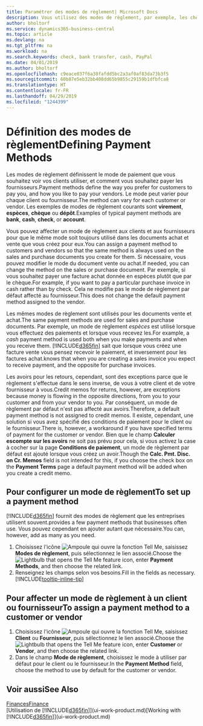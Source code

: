 ```yaml
---
title: Paramétrer des modes de règlement| Microsoft Docs
description: Vous utilisez des modes de règlement, par exemple, les chèques, le transfert bancaire, les espèces, ou Paypal, pour définir la façon dont les factures vente et achat sont payées.
author: bholtorf
ms.service: dynamics365-business-central
ms.topic: article
ms.devlang: na
ms.tgt_pltfrm: na
ms.workload: na
ms.search.keywords: check, bank transfer, cash, PayPal
ms.date: 04/01/2019
ms.author: bholtorf
ms.openlocfilehash: c9eace037f6a30fafdd5bc2a3af0af83da73b3f5
ms.sourcegitcommit: 60b87e5eb32bb408dd65b9855c29159b1dfbfca8
ms.translationtype: HT
ms.contentlocale: fr-FR
ms.lasthandoff: 04/29/2019
ms.locfileid: "1244399"
---
```

# <a name="defining-payment-methods"></a><span data-ttu-id="f60f8-103">Définition des modes de règlement</span><span class="sxs-lookup"><span data-stu-id="f60f8-103">Defining Payment Methods</span></span>
<span data-ttu-id="f60f8-104">Les modes de règlement définissent le mode de paiement que vous souhaitez voir vos clients utiliser, et comment vous souhaitez payer les fournisseurs.</span><span class="sxs-lookup"><span data-stu-id="f60f8-104">Payment methods define the way you prefer for customers to pay you, and how you like to pay your vendors.</span></span> <span data-ttu-id="f60f8-105">Le mode peut varier pour chaque client ou fournisseur.</span><span class="sxs-lookup"><span data-stu-id="f60f8-105">The method can vary for each customer or vendor.</span></span> <span data-ttu-id="f60f8-106">Les exemples de modes de règlement courants sont **virement**, **espèces**, **chèque** ou **dépôt**.</span><span class="sxs-lookup"><span data-stu-id="f60f8-106">Examples of typical payment methods are **bank**, **cash**, **check**, or **account**.</span></span> 

<span data-ttu-id="f60f8-107">Vous pouvez affecter un mode de règlement aux clients et aux fournisseurs pour que le même mode soit toujours utilisé dans les documents achat et vente que vous créez pour eux.</span><span class="sxs-lookup"><span data-stu-id="f60f8-107">You can assign a payment method to customers and vendors so that the same method is always used on the sales and purchase documents you create for them.</span></span> <span data-ttu-id="f60f8-108">Si nécessaire, vous pouvez modifier le mode du document vente ou achat.</span><span class="sxs-lookup"><span data-stu-id="f60f8-108">If needed, you can change the method on the sales or purchase document.</span></span> <span data-ttu-id="f60f8-109">Par exemple, si vous souhaitez payer une facture achat donnée en espèces plutôt que par le chèque.</span><span class="sxs-lookup"><span data-stu-id="f60f8-109">For example, if you want to pay a particular purchase invoice in cash rather than by check.</span></span> <span data-ttu-id="f60f8-110">Cela ne modifie pas le mode de règlement par défaut affecté au fournisseur.</span><span class="sxs-lookup"><span data-stu-id="f60f8-110">This does not change the default payment method assigned to the vendor.</span></span>

<span data-ttu-id="f60f8-111">Les mêmes modes de règlement sont utilisés pour les documents vente et achat.</span><span class="sxs-lookup"><span data-stu-id="f60f8-111">The same payment methods are used for sales and purchase documents.</span></span> <span data-ttu-id="f60f8-112">Par exemple, un mode de règlement _espèces_ est utilisé lorsque vous effectuez des paiements et lorsque vous recevez les.</span><span class="sxs-lookup"><span data-stu-id="f60f8-112">For example, a _cash_ payment method is used both when you make payments and when you receive them.</span></span> [!INCLUDE[d365fin](includes/d365fin_md.md)] <span data-ttu-id="f60f8-113">sait que lorsque vous créez une facture vente vous pensez recevoir le paiement, et inversement pour les factures achat.</span><span class="sxs-lookup"><span data-stu-id="f60f8-113">knows that when you are creating a sales invoice you expect to receive payment, and the opposite for purchase invoices.</span></span> 

<span data-ttu-id="f60f8-114">Les avoirs pour les retours, cependant, sont des exceptions parce que le règlement s'effectue dans le sens inverse, de vous à votre client et de votre fournisseur à vous.</span><span class="sxs-lookup"><span data-stu-id="f60f8-114">Credit memos for returns, however, are exceptions because money is flowing in the opposite directions, from you to your customer and from your vendor to you.</span></span> <span data-ttu-id="f60f8-115">Par conséquent, un mode de règlement par défaut n'est pas affecté aux avoirs.</span><span class="sxs-lookup"><span data-stu-id="f60f8-115">Therefore, a default payment method is not assigned to credit memos.</span></span> <span data-ttu-id="f60f8-116">Il existe, cependant, une solution si vous avez spécifié des conditions de paiement pour le client ou le fournisseur.</span><span class="sxs-lookup"><span data-stu-id="f60f8-116">There is, however, a workaround if you have specified terms of payment for the customer or vendor.</span></span> <span data-ttu-id="f60f8-117">Bien que le champ **Calculer escompte sur les avoirs** ne soit pas prévu pour cela, si vous activez la case à cocher sur la page **Conditions de paiement**, un mode de règlement par défaut est ajouté lorsque vous créez un avoir.</span><span class="sxs-lookup"><span data-stu-id="f60f8-117">Though the **Calc. Pmt. Disc. on Cr. Memos** field is not intended for this, if you choose the check box on the **Payment Terms** page a default payment method will be added when you create a credit memo.</span></span>

## <a name="to-set-up-a-payment-method"></a><span data-ttu-id="f60f8-118">Pour configurer un mode de règlement</span><span class="sxs-lookup"><span data-stu-id="f60f8-118">To set up a payment method</span></span>
[!INCLUDE[d365fin](includes/d365fin_md.md)] <span data-ttu-id="f60f8-119">fournit des modes de règlement que les entreprises utilisent souvent.</span><span class="sxs-lookup"><span data-stu-id="f60f8-119">provides a few payment methods that businesses often use.</span></span> <span data-ttu-id="f60f8-120">Vous pouvez cependant en ajouter autant que nécessaire.</span><span class="sxs-lookup"><span data-stu-id="f60f8-120">You can, however, add as many as you need.</span></span>

1. <span data-ttu-id="f60f8-121">Choisissez l'icône ![Ampoule qui ouvre la fonction Tell Me](media/ui-search/search_small.png "Dites-moi ce que vous voulez faire"), saisissez **Modes de règlement**, puis sélectionnez le lien associé.</span><span class="sxs-lookup"><span data-stu-id="f60f8-121">Choose the ![Lightbulb that opens the Tell Me feature](media/ui-search/search_small.png "Tell me what you want to do") icon, enter **Payment Methods**, and then choose the related link.</span></span>
2. <span data-ttu-id="f60f8-122">Renseignez les champs selon vos besoins.</span><span class="sxs-lookup"><span data-stu-id="f60f8-122">Fill in the fields as necessary.</span></span> [!INCLUDE[tooltip-inline-tip](includes/tooltip-inline-tip_md.md)]

## <a name="to-assign-a-payment-method-to-a-customer-or-vendor"></a><span data-ttu-id="f60f8-123">Pour affecter un mode de règlement à un client ou fournisseur</span><span class="sxs-lookup"><span data-stu-id="f60f8-123">To assign a payment method to a customer or vendor</span></span>
1. <span data-ttu-id="f60f8-124">Choisissez l'icône ![Ampoule qui ouvre la fonction Tell Me](media/ui-search/search_small.png "Dites-moi ce que vous voulez faire"), saisissez **Client** ou **Fournisseur**, puis sélectionnez le lien associé.</span><span class="sxs-lookup"><span data-stu-id="f60f8-124">Choose the ![Lightbulb that opens the Tell Me feature](media/ui-search/search_small.png "Tell me what you want to do") icon, enter **Customer** or **Vendor**, and then choose the related link.</span></span>
2. <span data-ttu-id="f60f8-125">Dans le champ **Mode de règlement**, choisissez le mode à utiliser par défaut pour le client ou le fournisseur.</span><span class="sxs-lookup"><span data-stu-id="f60f8-125">In the **Payment Method** field, choose the method to use by default for the customer or vendor.</span></span>

## <a name="see-also"></a><span data-ttu-id="f60f8-126">Voir aussi</span><span class="sxs-lookup"><span data-stu-id="f60f8-126">See Also</span></span>
[<span data-ttu-id="f60f8-127">Finances</span><span class="sxs-lookup"><span data-stu-id="f60f8-127">Finance</span></span>](finance.md)  
<span data-ttu-id="f60f8-128">[Utilisation de [!INCLUDE[d365fin](includes/d365fin_md.md)]](ui-work-product.md)</span><span class="sxs-lookup"><span data-stu-id="f60f8-128">[Working with [!INCLUDE[d365fin](includes/d365fin_md.md)]](ui-work-product.md)</span></span>  
